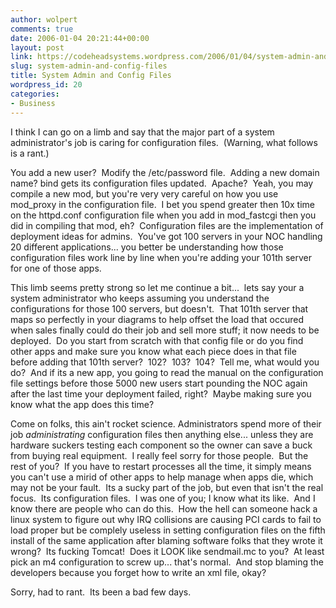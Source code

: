 ```yaml
---
author: wolpert
comments: true
date: 2006-01-04 20:21:44+00:00
layout: post
link: https://codeheadsystems.wordpress.com/2006/01/04/system-admin-and-config-files/
slug: system-admin-and-config-files
title: System Admin and Config Files
wordpress_id: 20
categories:
- Business
---
```


I think I can go on a limb and say that the major part of a system administrator's job is caring for configuration files.  (Warning, what follows is a rant.)

You add a new user?  Modify the /etc/password file.  Adding a new domain name? bind gets its configuration files updated.  Apache?  Yeah, you may compile a new mod, but you're very very careful on how you use mod_proxy in the configuration file.  I bet you spend greater then 10x time on the httpd.conf configuration file when you add in mod_fastcgi then you did in compiling that mod, eh?  Configuration files are the implementation of deployment ideas for admins.  You've got 100 servers in your NOC handling 20 different applications... you better be understanding how those configuration files work line by line when you're adding your 101th server for one of those apps.

This limb seems pretty strong so let me continue a bit...  lets say your a system administrator who keeps assuming you understand the configurations for those 100 servers, but doesn't.  That 101th server that maps so perfectly in your diagrams to help offset the load that occured when sales finally could do their job and sell more stuff; it now needs to be deployed.  Do you start from scratch with that config file or do you find other apps and make sure you know what each piece does in that file before adding that 101th server?  102?  103?  104?  Tell me, what would you do?  And if its a new app, you going to read the manual on the configuration file settings before those 5000 new users start pounding the NOC again after the last time your deployment failed, right?  Maybe making sure you know what the app does this time?

Come on folks, this ain't rocket science. Administrators spend more of their job <i>administrating</i> configuration files then anything else... unless they are hardware suckers testing each component so the owner can save a buck from buying real equipment.  I really feel sorry for those people.  But the rest of you?  If you have to restart processes all the time, it simply means you can't use a mirid of other apps to help manage when apps die, which may not be your fault.  Its a sucky part of the job, but even that isn't the real focus.  Its configuration files.  I was one of you; I know what its like.  And I know there are people who can do this.  How the hell can someone hack a linux system to figure out why IRQ collisions are causing PCI cards to fail to load proper but be complely useless in setting configuration files on the fifth install of the same application after blaming software folks that they wrote it wrong?  Its fucking Tomcat!  Does it LOOK like sendmail.mc to you?  At least pick an m4 configuration to screw up... that's normal.  And stop blaming the developers because you forget how to write an xml file, okay?

Sorry, had to rant.  Its been a bad few days.

